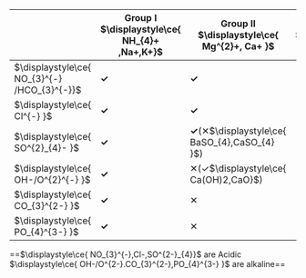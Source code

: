 
|                                              | Group I<br>$\displaystyle\ce{ NH_{4}+ ,Na+,K+}$ | Group II<br>$\displaystyle\ce{ Mg^{2}+, Ca+ }$<br> | Group III<br>$\displaystyle\ce{ Al_{3}+ }$ | TM<br>$\displaystyle\ce{Ag^{2}+,Zn^{2}+,Fb^{2}+}$ |
| -------------------------------------------- | ----------------------------------------------- | -------------------------------------------------- | ------------------------------------------ | ------------------------------------------------- |
| $\displaystyle\ce{ NO_{3}^{-} /HCO_{3}^{-}}$ | **✓**                                           | **✓**                                              | **✓**                                      | **✓**                                             |
| $\displaystyle\ce{ Cl^{-} }$                 | **✓**                                           | **✓**                                              | **✓**                                      | **✓(✕$\displaystyle\ce{ PbCl,AgCl }$)**           |
| $\displaystyle\ce{ SO^{2}_{4}- }$            | **✓**                                           | **✓**(✕$\displaystyle\ce{ BaSO_{4},CaSO_{4} }$)    | **✓**                                      | **✓(✕$\displaystyle\ce{ PbSO_{4},AgSO_{4} }$)**   |
| $\displaystyle\ce{ OH-/O^{2}^{-} }$          | **✓**                                           | ✕(✓$\displaystyle\ce{ Ca(OH)2,CaO}$)               | ✕                                          | ✕                                                 |
| $\displaystyle\ce{ CO_{3}^{2-} }$            | **✓**                                           | ✕                                                  | ✕                                          | ✕                                                 |
| $\displaystyle\ce{ PO_{4}^{3-} }$            | **✓**                                           | ✕                                                  | ✕                                          | ✕                                                 |
==$\displaystyle\ce{ NO_{3}^{-},Cl-,SO^{2-}_{4}}$ are Acidic
$\displaystyle\ce{ OH-/O^{2-}.CO_{3}^{2-},PO_{4}^{3-} }$ are alkaline==
